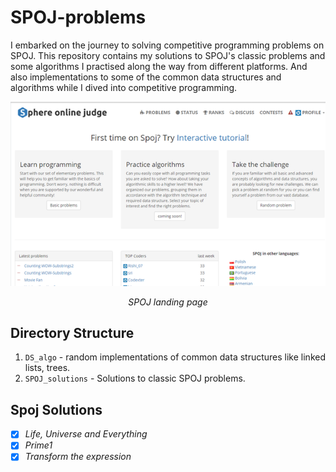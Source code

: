 # SPOJ-problems
I embarked on the journey to solving competitive programming problems on SPOJ. This repository contains my solutions to SPOJ's classic problems and some algorithms I practised along the way from different platforms. And also implementations to some of the common data structures and algorithms while I dived into competitive programming.

<p align="center">
  <img src="https://github.com/himanshuc3/SPOJ-problems/blob/master/assets/spog_landing_page.png">
</p>
<p align="center"><i>SPOJ landing page</i></p>

## Directory Structure
  1. ```DS_algo``` - random implementations of common data structures like linked lists, trees.
  2. ```SPOJ_solutions``` - Solutions to classic SPOJ problems.
  
## Spoj Solutions
 
 - [x] *Life, Universe and Everything*
 - [x] *Prime1*
 - [x] *Transform the expression*
